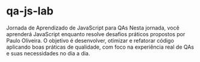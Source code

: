 # qa-js-lab
Jornada de Aprendizado de JavaScript para QAs Nesta jornada, você aprenderá JavaScript enquanto resolve desafios práticos propostos por Paulo Oliveira. O objetivo é desenvolver, otimizar e refatorar código aplicando boas práticas de qualidade, com foco na experiência real de QAs e suas necessidades no dia a dia.
